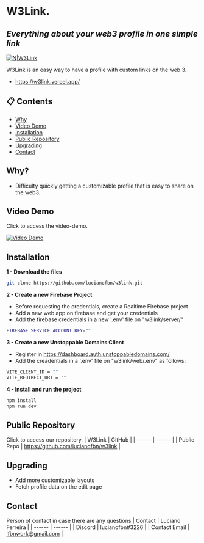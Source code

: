# W**3**Link.
## _Everything about your web3 profile in one simple link_

[![N|W3Link](https://imgur.com/f67YEcC.png)](https://w3link.vercel.app)

W3Link is an easy way to have a profile with custom links on the web 3.

- https://w3link.vercel.app/

## 📋 Contents
- [Why](#why)
- [Video Demo](#video-demo)
- [Installation](#installation)
- [Public Repository](#public-repository)
- [Upgrading](#upgrading)
- [Contact](#contact)

## Why?

- Difficulty quickly getting a customizable profile that is easy to share on the web3. 

## Video Demo

Click to access the video-demo.

[![Video Demo](http://img.youtube.com/vi/oLpOhPtU35M/0.jpg)](https://www.youtube.com/watch?v=oLpOhPtU35M)

## Installation

**1 - Download the files**
```sh
git clone https://github.com/lucianofbn/w3link.git
```

**2 - Create a new Firebase Project**
- Before requesting the credentials, create a Realtime Firebase project
- Add a new web app on firebase and get your credentials
- Add the firebase credentials in a new '.env' file on "w3link/server/"  
 ```sh
FIREBASE_SERVICE_ACCOUNT_KEY=""
```
**3 - Create a new Unstoppable Domains Client**
- Register in https://dashboard.auth.unstoppabledomains.com/
- Add the creadentials in a '.env' file on "w3link/web/.env" as follows:
 ```sh
VITE_CLIENT_ID = ""  
VITE_REDIRECT_URI = "" 
```

**4 - Install and run the project**
 ```sh
npm install
npm run dev
```

## Public Repository
Click to access our repository.
| W3Link | GitHub |
| ------ | ------ |
| Public Repo | https://github.com/lucianofbn/w3link |

## Upgrading
- Add more customizable layouts
- Fetch profile data on the edit page

## Contact 
Person of contact in case there are any questions 
| Contact | Luciano Ferreira |
| ------ | ------ |
| Discord | lucianofbn#3226 |
| Contact Email | lfbnwork@gmail.com |

